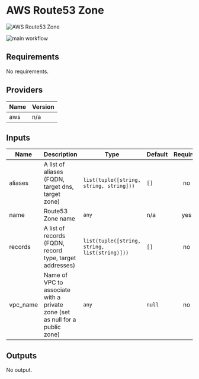 # AWS Route53 Zone

![AWS Route53 Zone](aws\_route53\_zone.png)

![main workflow](https://github.com/figurate/terraform-aws-route53-zone/actions/workflows/main.yml/badge.svg)

## Requirements

No requirements.

## Providers

| Name | Version |
|------|---------|
| aws | n/a |

## Inputs

| Name | Description | Type | Default | Required |
|------|-------------|------|---------|:--------:|
| aliases | A list of aliases (FQDN, target dns, target zone) | `list(tuple([string, string, string]))` | `[]` | no |
| name | Route53 Zone name | `any` | n/a | yes |
| records | A list of records (FQDN, record type, target addresses) | `list(tuple([string, string, list(string)]))` | `[]` | no |
| vpc\_name | Name of VPC to associate with a private zone (set as null for a public zone) | `any` | `null` | no |

## Outputs

No output.

